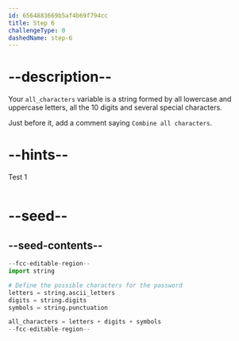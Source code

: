 ```yaml
---
id: 6564883669b5af4b69f794cc
title: Step 6
challengeType: 0
dashedName: step-6
---
```


# --description--

Your `all_characters` variable is a string formed by all lowercase and uppercase letters, all the 10 digits and several special characters. 

Just before it, add a comment saying `Combine all characters`.

# --hints--

Test 1

```js

```

# --seed--

## --seed-contents--

```py
--fcc-editable-region--
import string

# Define the possible characters for the password
letters = string.ascii_letters
digits = string.digits
symbols = string.punctuation

all_characters = letters + digits + symbols
--fcc-editable-region--
```
